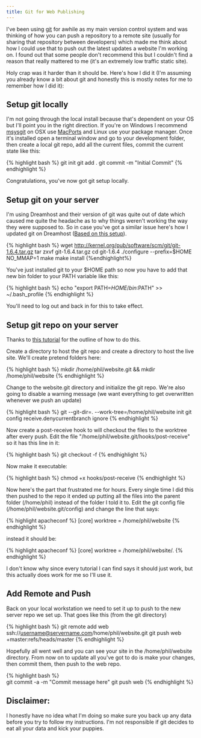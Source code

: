 ```yaml
---
title: Git for Web Publishing
---
```


I've been using [git](http://git-scm.com/) for awhile as my main version control system and was thinking of how you can push a repository to a remote site (usually for sharing that repository between developers) which made me think about how I could use that to push out the latest updates a website I'm working on.  I found out that some people don't recommend this but I couldn't find a reason that really mattered to me (it's an extremely low traffic static site).

Holy crap was it harder than it should be.  Here's how I did it (I'm assuming you already know a bit about git and honestly this is mostly notes for me to remember how I did it):

Setup git locally
-----------------

I'm not going through the local install because that's dependent on your OS but I'll point you in the right direction.  If you're on Windows I recommend [msysgit](http://code.google.com/p/msysgit/) on OSX use [MacPorts](http://www.macports.org/) and Linux use your package manager. Once it's installed open a terminal window and go to your development folder, then create a local git repo, add all the current files, commit the current state like this:

{% highlight bash %}
git init
git add .
git commit -m "Initial Commit"
{% endhighlight %}
	
Congratulations, you've now got git setup locally.


Setup git on your server
------------------------

I'm using Dreamhost and their version of git was quite out of date which caused me quite the headache as to why things weren't working the way they were supposed to.  So in case you've got a similar issue here's how I updated git on Dreamhost 
([Based on this setup](http://blog.marcoborromeo.com/how-to-install-gitosis-on-a-dreamhost-shared-account)).

{% highlight bash %}
wget http://kernel.org/pub/software/scm/git/git-1.6.4.tar.gz
tar zxvf git-1.6.4.tar.gz
cd git-1.6.4
./configure --prefix=$HOME NO_MMAP=1
make
make install
{%endhighlight%}
	
You've just installed git to your $HOME path so now you have to add that new bin folder to your PATH variable like this:

{% highlight bash %}
echo "export PATH=$HOME/bin:$PATH" >> ~/.bash_profile
{% endhighlight %}
	
You'll need to log out and back in for this to take effect.


Setup git repo on your server
-----------------------------

Thanks to [this tutorial](http://toroid.org/ams/git-website-howto) for the outline of how to do this.

Create a directory to host the git repo and create a directory to host the live site.  We'll create pretend folders here:

{% highlight bash %}
mkdir /home/phil/website.git && mkdir /home/phil/website
{% endhighlight %}
	
Change to the website.git directory and initialize the git repo.  We're also going to disable a warning message (we want everything to get overwritten whenever we push an update)

{% highlight bash %}
git --git-dir=. --work-tree=/home/phil/website init
git config receive.denycurrentbranch ignore
{% endhighlight %}	

Now create a post-receive hook to will checkout the files to the worktree after every push.  Edit the file "/home/phil/website.git/hooks/post-receive" so it has this line in it:

{% highlight bash %}
git checkout -f
{% endhighlight %}

Now make it executable:

{% highlight bash %}
chmod +x hooks/post-receive
{% endhighlight %}

Now here's the part that frustrated me for hours.  Every single time I did this then pushed to the repo it ended up putting all the files into the parent folder (/home/phil) instead of the folder I told it to.  Edit the git config file (/home/phil/website.git/config) and change the line that says:

{% highlight apacheconf %}
[core]
	worktree = /home/phil/website
{% endhighlight %}
		
instead it should be:

{% highlight apacheconf %}
[core]
	worktree = /home/phil/website/.
{% endhighlight %}
		
I don't know why since every tutorial I can find says it should just work, but this actually does work for me so I'll use it.


Add Remote and Push
-------------------

Back on your local workstation we need to set it up to push to the new server repo we set up.  That goes like this (from the git directory)

{% highlight bash %}
git remote add web ssh://username@servername.com/home/phil/website.git
git push web +master:refs/heads/master
{% endhighlight %}
	
Hopefully all went well and you can see your site in the /home/phil/website directory.  From now on to update all you've got to do is make your changes, then commit them, then push to the web repo.

{% highlight bash %}	
git commit -a -m "Commit message here"
git push web
{% endhighlight %}

	
Disclaimer:
-----------

I honestly have no idea what I'm doing so make sure you back up any data before you try to follow my instructions.  I'm not responsible if git decides to eat all your data and kick your puppies.